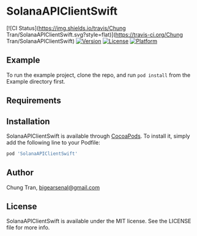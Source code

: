 # SolanaAPIClientSwift

[![CI Status](https://img.shields.io/travis/Chung Tran/SolanaAPIClientSwift.svg?style=flat)](https://travis-ci.org/Chung Tran/SolanaAPIClientSwift)
[![Version](https://img.shields.io/cocoapods/v/SolanaAPIClientSwift.svg?style=flat)](https://cocoapods.org/pods/SolanaAPIClientSwift)
[![License](https://img.shields.io/cocoapods/l/SolanaAPIClientSwift.svg?style=flat)](https://cocoapods.org/pods/SolanaAPIClientSwift)
[![Platform](https://img.shields.io/cocoapods/p/SolanaAPIClientSwift.svg?style=flat)](https://cocoapods.org/pods/SolanaAPIClientSwift)

## Example

To run the example project, clone the repo, and run `pod install` from the Example directory first.

## Requirements

## Installation

SolanaAPIClientSwift is available through [CocoaPods](https://cocoapods.org). To install
it, simply add the following line to your Podfile:

```ruby
pod 'SolanaAPIClientSwift'
```

## Author

Chung Tran, bigearsenal@gmail.com

## License

SolanaAPIClientSwift is available under the MIT license. See the LICENSE file for more info.
